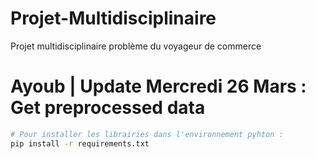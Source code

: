 # Projet-Multidisciplinaire
Projet multidisciplinaire problème du voyageur de commerce




# Ayoub | Update Mercredi 26 Mars : Get preprocessed data 

```bash 
# Pour installer les librairies dans l'environnement pyhton : 
pip install -r requirements.txt
```